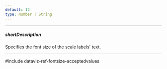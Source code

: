 ```yaml
---
default: 12
type: Number | String
---
```

---
##### shortDescription
Specifies the font size of the scale labels' text.

---
#include dataviz-ref-fontsize-acceptedvalues